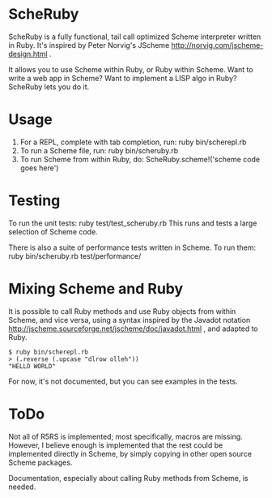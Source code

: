 # ScheRuby

ScheRuby is a fully functional, tail call optimized Scheme interpreter written in Ruby.  It's inspired by Peter Norvig's JScheme http://norvig.com/jscheme-design.html .

It allows you to use Scheme within Ruby, or Ruby within Scheme.  Want to write a web app in Scheme? Want to implement a LISP algo in Ruby? ScheRuby lets you do it.

# Usage

1. For a REPL, complete with tab completion, run:
	ruby bin/scherepl.rb
2. To run a Scheme file, run:
	ruby bin/scheruby.rb <nameofschemefile>
3. To run Scheme from within Ruby, do:
	ScheRuby.scheme!('scheme code goes here')

# Testing

To run the unit tests:
	ruby test/test_scheruby.rb
This runs and tests a large selection of Scheme code.

There is also a suite of performance tests written in Scheme.  To run them:
	ruby bin/scheruby.rb test/performance/<nameofschemefile>
	
# Mixing Scheme and Ruby

It is possible to call Ruby methods and use Ruby objects from within Scheme, and vice versa, using a syntax inspired by the Javadot notation http://jscheme.sourceforge.net/jscheme/doc/javadot.html , and adapted to Ruby.

	$ ruby bin/scherepl.rb
	> (.reverse (.upcase "dlrow olleh"))
	"HELLO WORLD"

For now, it's not documented, but you can see examples in the tests.

# ToDo

Not all of R5RS is implemented; most specifically, macros are missing.  However, I believe enough is implemented that the rest could be implemented directly in Scheme, by simply copying in other open source Scheme packages.

Documentation, especially about calling Ruby methods from Scheme, is needed.